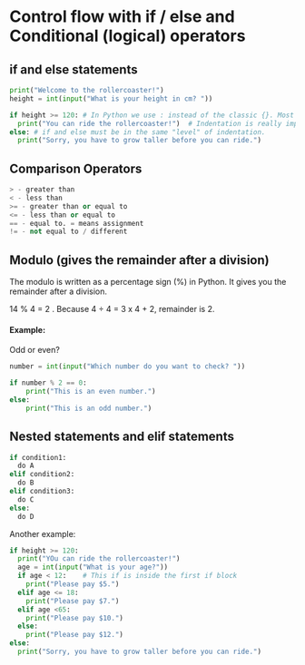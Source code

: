 # Control flow with if / else and Conditional (logical) operators

## if and else statements

```python
print("Welcome to the rollercoaster!")
height = int(input("What is your height in cm? "))

if height >= 120: # In Python we use : instead of the classic {}. Most languages uses {} to create a if/else statements blocks
  print("You can ride the rollercoaster!")  # Indentation is really important in Python, must be indented to separate the blocks of code.
else: # if and else must be in the same "level" of indentation.
  print("Sorry, you have to grow taller before you can ride.")
```

## Comparison Operators
```python
> - greater than
< - less than
>= - greater than or equal to
<= - less than or equal to
== - equal to. = means assignment
!= - not equal to / different
```

## Modulo (gives the remainder after a division)

The modulo is written as a percentage sign (%) in Python. It gives you the remainder after a division.

14 % 4 = 2 . Because 4 ÷ 4 = 3 x 4 + 2, remainder is 2.

#### Example:

Odd or even?

```python
number = int(input("Which number do you want to check? "))

if number % 2 == 0:
    print("This is an even number.")
else:
    print("This is an odd number.")
```

## Nested statements and elif statements

```python
if condition1:
  do A
elif condition2:
  do B
elif condition3:
  do C
else:
  do D
```

Another example:

```python
if height >= 120:
  print("YOu can ride the rollercoaster!")
  age = int(input("What is your age?"))
  if age < 12:    # This if is inside the first if block
    print("Please pay $5.")
  elif age <= 18:
    print("Please pay $7.")
  elif age <65:
    print("Please pay $10.")
  else:
    print("Please pay $12.")
else:
  print("Sorry, you have to grow taller before you can ride.")
```

